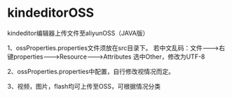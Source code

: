 # kindeditorOSS

kindeditor编辑器上传文件至aliyunOSS（JAVA版）

1、ossProperties.properties文件须放在src目录下。 若中文乱码：文件--->右键properties--->Resource--->Attributes 选中Other，修改为UTF-8

2、ossProperties.properties中配置，自行修改视情况而定。

3、视频，图片，flash均可上传至OSS，可根据情况分类
